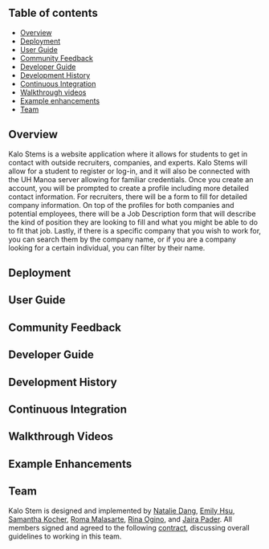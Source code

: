 ## Table of contents

* [Overview](#overview)
* [Deployment](#deployment)
* [User Guide](#user-guide)
* [Community Feedback](#community-feedback)
* [Developer Guide](#developer-guide)
* [Development History](#development-history)
* [Continuous Integration](#continuous-integration)
* [Walkthrough videos](#walkthrough-videos)
* [Example enhancements](#example-enhancements)
* [Team](#team)

## Overview

Kalo Stems is a website application where it allows for students to get in contact with outside recruiters, companies, and experts. Kalo Stems will allow for a student to register or log-in, and it will also be connected with the UH Manoa server allowing for familiar credentials. Once you create an account, you will be prompted to create a profile including more detailed contact information. For recruiters, there will be a form to fill for detailed company information. On top of the profiles for both companies and potential employees, there will be a Job Description form that will describe the kind of position they are looking to fill and what you might be able to do to fit that job. Lastly, if there is a specific company that you wish to work for, you can search them by the company name, or if you are a company looking for a certain individual, you can filter by their name.

## Deployment

## User Guide

## Community Feedback

## Developer Guide

## Development History

## Continuous Integration

## Walkthrough Videos

## Example Enhancements

## Team

Kalo Stem is designed and implemented by [Natalie Dang](https://ndang562.github.io/), [Emily Hsu](https://ehsugit.github.io/), [Samantha Kocher](https://samanthakocher.github.io/), [Roma Malasarte](https://romamalasarte.github.io/), [Rina Ogino](https://rinaogino.github.io/), and [Jaira Pader](https://jairabp.github.io/). 
All members signed and agreed to the following [contract](https://docs.google.com/document/d/1pQhVukBdsgP-iYddv36u0Z7tSdybe16vppzxzfB3U6Q/edit?usp=sharing), discussing overall guidelines to working in this team.
